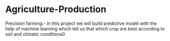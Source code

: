# Agriculture-Production
Precision farming:- In this project we will build predictive model with the help of machine learning which tell us that which crop are best according to soil and climatic conditions0
